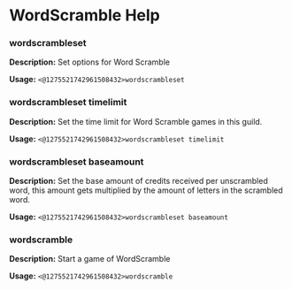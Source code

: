 # WordScramble Help

### wordscrambleset

**Description:** Set options for Word Scramble

**Usage:** `<@1275521742961508432>wordscrambleset`

### wordscrambleset timelimit

**Description:** Set the time limit for Word Scramble games in this guild.

**Usage:** `<@1275521742961508432>wordscrambleset timelimit`

### wordscrambleset baseamount

**Description:** Set the base amount of credits received per unscrambled word, this amount gets multiplied by the amount of letters in the scrambled word.

**Usage:** `<@1275521742961508432>wordscrambleset baseamount`

### wordscramble

**Description:** Start a game of WordScramble

**Usage:** `<@1275521742961508432>wordscramble`

